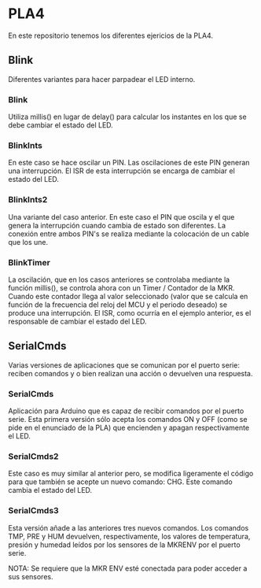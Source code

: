 # PLA4

En este repositorio tenemos los diferentes ejericios de la PLA4.

## Blink

Diferentes variantes para hacer parpadear el LED interno.

### Blink 

Utiliza millis() en lugar de delay() para calcular los instantes en los que se debe cambiar el estado del LED.

### BlinkInts

En este caso se hace oscilar un PIN. Las oscilaciones de este PIN generan una interrupción. El ISR de esta interrupción se encarga de cambiar el estado del LED.

### BlinkInts2

Una variante del caso anterior. En este caso el PIN que oscila y el que genera la interrupción cuando cambia de estado son diferentes. La conexión entre ambos PIN's se realiza mediante la colocación de un cable que los une.

### BlinkTimer

La oscilación, que en los casos anteriores se controlaba mediante la función millis(), se controla ahora con un Timer / Contador de la MKR. Cuando este contador llega al valor seleccionado (valor que se calcula en función de la frecuencia del reloj del MCU y el periodo deseado) se produce una interrupción. El ISR, como ocurría en el ejemplo anterior, es el responsable de cambiar el estado del LED.

## SerialCmds

Varias versiones de aplicaciones que se comunican por el puerto serie: reciben comandos y o bien realizan una acción o devuelven una respuesta.

### SerialCmds

Aplicación para Arduino que es capaz de recibir comandos por el puerto serie. Esta primera versión sólo acepta los comandos ON y OFF (como se pide en el enunciado de la PLA) que encienden y apagan respectivamente el LED.

### SerialCmds2

Este caso es muy similar al anterior pero, se modifica ligeramente el código para que también se acepte un nuevo comando: CHG. Este comando cambia el estado del LED.

### SerialCmds3

Esta versión añade a las anteriores tres nuevos comandos. Los comandos TMP, PRE y HUM devuelven, respectivamente, los valores de temperatura, presión y humedad leídos por los sensores de la MKRENV por el puerto serie.

NOTA: Se requiere que la MKR ENV esté conectada para poder acceder a sus sensores. 
